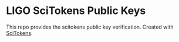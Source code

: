 LIGO SciTokens Public Keys
==========================

This repo provides the scitokens public key verification.  Created with [SciTokens](https://scitokens.org/).


